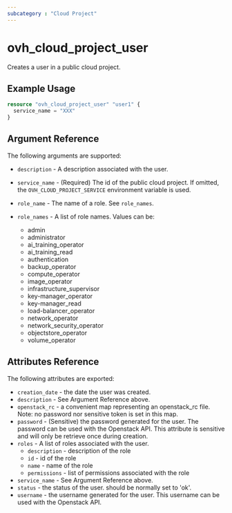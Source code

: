 ```yaml
---
subcategory : "Cloud Project"
---
```


# ovh_cloud_project_user

Creates a user in a public cloud project.

## Example Usage

```terraform
resource "ovh_cloud_project_user" "user1" {
  service_name = "XXX"
}
```

## Argument Reference

The following arguments are supported:

* `description` - A description associated with the user.

* `service_name` - (Required) The id of the public cloud project. If omitted, the `OVH_CLOUD_PROJECT_SERVICE` environment variable is used.

* `role_name` - The name of a role. See `role_names`.

* `role_names` - A list of role names. Values can be:
  - admin
  - administrator
  - ai_training_operator
  - ai_training_read
  - authentication
  - backup_operator
  - compute_operator
  - image_operator
  - infrastructure_supervisor
  - key-manager_operator
  - key-manager_read
  - load-balancer_operator
  - network_operator
  - network_security_operator
  - objectstore_operator
  - volume_operator

## Attributes Reference

The following attributes are exported:

* `creation_date` - the date the user was created.
* `description` - See Argument Reference above.
* `openstack_rc` - a convenient map representing an openstack_rc file. Note: no password nor sensitive token is set in this map.
* `password` - (Sensitive) the password generated for the user. The password can be used with the Openstack API. This attribute is sensitive and will only be retrieve once during creation.
* `roles` - A list of roles associated with the user.
  * `description` - description of the role
  * `id` - id of the role
  * `name` - name of the role
  * `permissions` - list of permissions associated with the role
* `service_name` - See Argument Reference above.
* `status` - the status of the user. should be normally set to 'ok'.
* `username` - the username generated for the user. This username can be used with the Openstack API.
